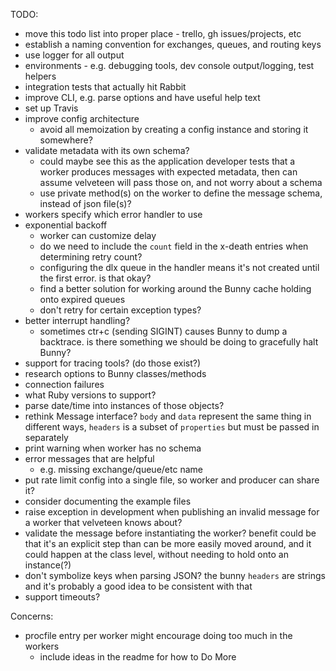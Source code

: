 TODO:

* move this todo list into proper place - trello, gh issues/projects, etc
* establish a naming convention for exchanges, queues, and routing keys
* use logger for all output
* environments - e.g. debugging tools, dev console output/logging, test helpers
* integration tests that actually hit Rabbit
* improve CLI, e.g. parse options and have useful help text
* set up Travis
* improve config architecture
  * avoid all memoization by creating a config instance and storing it
    somewhere?
* validate metadata with its own schema?
  * could maybe see this as the application developer tests that a worker
    produces messages with expected metadata, then can assume velveteen will
    pass those on, and not worry about a schema
  * use private method(s) on the worker to define the message schema, instead of
    json file(s)?
* workers specify which error handler to use
* exponential backoff
  * worker can customize delay
  * do we need to include the `count` field in the x-death entries when
    determining retry count?
  * configuring the dlx queue in the handler means it's not created until the
    first error. is that okay?
  * find a better solution for working around the Bunny cache holding onto
    expired queues
  * don't retry for certain exception types?
* better interrupt handling?
  * sometimes ctr+c (sending SIGINT) causes Bunny to dump a backtrace. is there
    something we should be doing to gracefully halt Bunny?
* support for tracing tools? (do those exist?)
* research options to Bunny classes/methods
* connection failures
* what Ruby versions to support?
* parse date/time into instances of those objects?
* rethink Message interface? `body` and `data` represent the same thing in
  different ways, `headers` is a subset of `properties` but must be passed in
  separately
* print warning when worker has no schema
* error messages that are helpful
  * e.g. missing exchange/queue/etc name
* put rate limit config into a single file, so worker and producer can share it?
* consider documenting the example files
* raise exception in development when publishing an invalid message for a worker
  that velveteen knows about?
* validate the message before instantiating the worker? benefit could be that
  it's an explicit step than can be more easily moved around, and it could
  happen at the class level, without needing to hold onto an instance(?)
* don't symbolize keys when parsing JSON? the bunny `headers` are strings and
  it's probably a good idea to be consistent with that
* support timeouts?

Concerns:

* procfile entry per worker might encourage doing too much in the workers
  * include ideas in the readme for how to Do More

